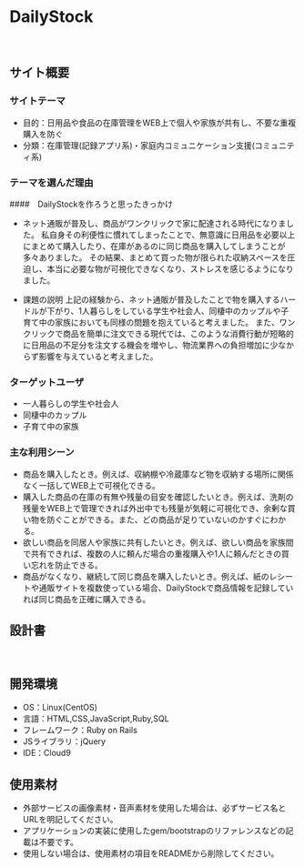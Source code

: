 # DailyStock
​
## サイト概要
### サイトテーマ
- 目的：日用品や食品の在庫管理をWEB上で個人や家族が共有し、不要な重複購入を防ぐ
- 分類：在庫管理(記録アプリ系)・家庭内コミュニケーション支援(コミュニティ系)
​
### テーマを選んだ理由
####　DailyStockを作ろうと思ったきっかけ
- ネット通販が普及し、商品がワンクリックで家に配達される時代になりました。
私自身その利便性に慣れてしまったことで、無意識に日用品を必要以上にまとめて購入したり、在庫があるのに同じ商品を購入してしまうことが多々ありました。
その結果、まとめて買った物が限られた収納スペースを圧迫し、本当に必要な物が可視化できなくなり、ストレスを感じるようになりました。

- 課題の説明
上記の経験から、ネット通販が普及したことで物を購入するハードルが下がり、1人暮らしをしている学生や社会人、同棲中のカップルや子育て中の家族においても同様の問題を抱えていると考えました。
また、ワンクリックで商品を簡単に注文できる現代では、このような消費行動が短略的に日用品の不足分を注文する機会を増やし、物流業界への負担増加に少なからず影響を与えていると考えました。
​
### ターゲットユーザ
- 一人暮らしの学生や社会人
- 同棲中のカップル
- 子育て中の家族
​
### 主な利用シーン
- 商品を購入したとき。例えば、収納棚や冷蔵庫など物を収納する場所に関係なく一括してWEB上で可視化できる。
- 購入した商品の在庫の有無や残量の目安を確認したいとき。例えば、洗剤の残量をWEB上で管理できれば外出中でも残量が気軽に可視化でき、余剰な買い物を防ぐことができる。また、どの商品が足りていないのかすぐにわかる。
- 欲しい商品を同居人や家族に共有したいとき。例えば、欲しい商品を家族間で共有できれば、複数の人に頼んだ場合の重複購入や1人に頼んだときの買い忘れを防止できる。
- 商品がなくなり、継続して同じ商品を購入したいとき。例えば、紙のレシートや通販サイトを複数使っている場合、DailyStockで商品情報を記録していれば同じ商品を正確に購入できる。

## 設計書
<!--テーマを設定・提出する時点では不要です-->
​
## 開発環境
- OS：Linux(CentOS)
- 言語：HTML,CSS,JavaScript,Ruby,SQL
- フレームワーク：Ruby on Rails
- JSライブラリ：jQuery
- IDE：Cloud9
​
## 使用素材
- 外部サービスの画像素材・音声素材を使用した場合は、必ずサービス名とURLを明記してください。
- アプリケーションの実装に使用したgem/bootstrapのリファレンスなどの記載は不要です。
- 使用しない場合は、使用素材の項目をREADMEから削除してください。